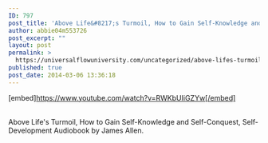 ```yaml
---
ID: 797
post_title: 'Above Life&#8217;s Turmoil, How to Gain Self-Knowledge and Self-Conquest, Self-Development'
author: abbie04m553726
post_excerpt: ""
layout: post
permalink: >
  https://universalflowuniversity.com/uncategorized/above-lifes-turmoil-how-to-gain-self-knowledge-and-self-conquest-self-development/
published: true
post_date: 2014-03-06 13:36:18
---
```

[embed]https://www.youtube.com/watch?v=RWKbUIiGZYw[/embed]</br></br>
<p>Above Life's Turmoil, How to Gain Self-Knowledge and Self-Conquest, Self-Development Audiobook by James Allen.</p>